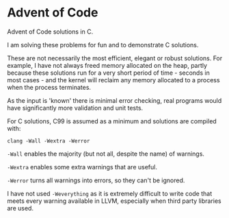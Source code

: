 # Advent of Code

Advent of Code solutions in C.

I am solving these problems for fun and to demonstrate C solutions.

These are not necessarily the most efficient, elegant or robust solutions. For
example, I have not always freed memory allocated on the heap, partly because
these solutions run for a very short period of time - seconds in most cases -
and the kernel will reclaim any memory allocated to a process when the process
terminates.

As the input is 'known' there is minimal error checking, real programs would
have significantly more validation and unit tests.

For C solutions, C99 is assumed as a minimum and solutions are compiled with:

```
clang -Wall -Wextra -Werror
```

`-Wall` enables the majority (but not all, despite the name) of warnings.

`-Wextra` enables some extra warnings that are useful.

`-Werror` turns all warnings into errors, so they can't be ignored.

I have not used `-Weverything` as it is extremely difficult to write code that
meets every warning available in LLVM, especially when third party libraries
are used.
